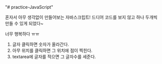 "# practice-JavaScript"

혼자서 아무 생각없이 만들어보는 자바스크립트!
드디어 코드를 보지 않고 하나 두개씩 만들 수 있게 되었다~

너무 행복하다 ㅠㅠ

1. 글자 클릭하면 숫자가 올라간다.
2. 아무 위치를 클릭하면 그 위치에 점이 찍힌다.
3. textarea에 글자를 적으면 그 글자수를 세준다.
